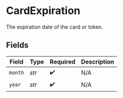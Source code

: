 # CardExpiration

The expiration date of the card or token.


## Fields

| Field              | Type               | Required           | Description        |
| ------------------ | ------------------ | ------------------ | ------------------ |
| `month`            | *str*              | :heavy_check_mark: | N/A                |
| `year`             | *str*              | :heavy_check_mark: | N/A                |